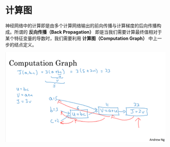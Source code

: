 # 计算图

神经网络中的计算即是由多个计算网络输出的前向传播与计算梯度的后向传播构成。所谓的 **反向传播（Back Propagation）** 即是当我们需要计算最终值相对于某个特征变量的导数时，我们需要利用 **计算图（Computation Graph）** 中上一步的结点定义。

![计算图](image/2.7-1.png)
